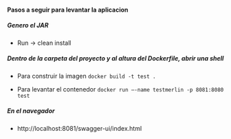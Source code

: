#### Pasos a seguir para levantar la aplicacion
##### Genero el JAR
* Run -> clean install

##### Dentro de la carpeta del proyecto y al altura del Dockerfile, abrir una shell
* Para construir la imagen
`docker build -t test .`

* Para levantar el contenedor
`docker run –-name testmerlin -p 8081:8080 test`

##### En el navegador

* http://localhost:8081/swagger-ui/index.html